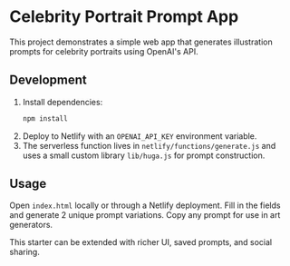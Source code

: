 # Celebrity Portrait Prompt App

This project demonstrates a simple web app that generates illustration prompts for celebrity portraits using OpenAI's API.

## Development

1. Install dependencies:
   ```bash
   npm install
   ```
2. Deploy to Netlify with an `OPENAI_API_KEY` environment variable.
3. The serverless function lives in `netlify/functions/generate.js` and uses a small custom library `lib/huga.js` for prompt construction.

## Usage

Open `index.html` locally or through a Netlify deployment. Fill in the fields and generate 2 unique prompt variations. Copy any prompt for use in art generators.

This starter can be extended with richer UI, saved prompts, and social sharing.
